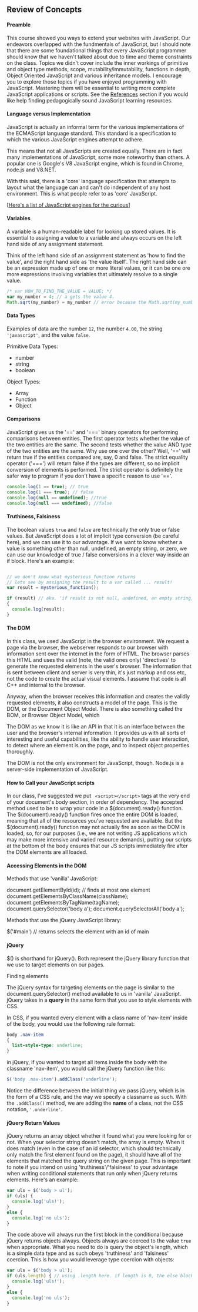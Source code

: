 ## Review of Concepts

#### Preamble

This course showed you ways to extend your websites with JavaScript.  Our endeavors overlapped with the fundmentals of JavaScript, but I should note that there are some foundational things that every JavaScript programmer should know that we haven't talked about due to time and theme constraints on the class.  Topics we didn't cover include the inner workings of primitive and object type methods, scope, mutability/immutability, functions in depth, Object Oriented JavaScript and various inheritance models.  I encourage you to explore those topics if you have enjoyed programming with JavaScript.  Mastering them will be essential to writing more complete JavaScript applications or scripts.  See the [References]() section if you would like help finding pedagogically sound JavaScript learning resources.  

#### Language versus Implementation

JavaScript is actually an informal term for the various implementations of the ECMAScript language standard.  This standard is a specification to which the various JavaScript engines attempt to adhere.

This means that not all JavaScripts are created equally.  There are in fact many implementations of JavaScript, some more noteworthy than others.  A popular one is Google's V8 JavaScript engine, which is found in Chrome, node.js and V8.NET. 

With this said, there is a 'core' language specification that attempts to layout what the language can and can't do independent of any host environment. This is what people refer to as 'core' JavaScript.

[[Here's a list of JavaScript engines for the curious](http://en.wikipedia.org/wiki/List_of_ECMAScript_engines)]

#### Variables

A variable is a human-readable label for looking up stored values.  It is essential to assigning a value to a variable and always occurs on the left hand side of any assignment statement.

Think of the left hand side of an assignment statement as 'how to find the value', and the right hand side as 'the value itself'.  The right hand side can be an expression made up of one or more literal values, or it can be one ore more expressions involving variables that ultimately resolve to a single value.

````javascript
/* var HOW_TO_FIND_THE_VALUE = VALUE; */
var my_number = 4; // a gets the value 4.
Math.sqrt(my_number) = my_number // error because the Math.sqrt(my_number) is on the left hand side, but it isn't a valid label for any value
````

#### Data Types

Examples of data are the number ````12````, the number ````4.00````, the string ````'javascript'````, and the value ````false````.


Primitive Data Types: 

+ number
+ string 
+ boolean

Object Types:

+ Array
+ Function
+ Object

#### Comparisons

JavaScript gives us the '==' and '===' binary operators for performing comparisons between entities.  The first operator tests whether the value of the two entities are the same.  The second tests whether the value AND type of the two entities are the same.  Why use one over the other? Well, '==' will return true if the entities compared are, say, 0 and false.  The strict equality operator ('===') will return false if the types are different, so no implicit conversion of elements is performed.  The strict operator is definitely the safer way to program if you don't have a specific reason to use '=='.  

````javascript
console.log(1 == true); // true
console.log(1 === true); // false
console.log(null == undefined); //true
console.log(null === undefined); //false

````

#### Truthiness, Falsiness

The boolean values ```` true ```` and ```` false ```` are technically the only true or false values.  But JavaScript does a lot of implicit type conversion (be careful here), and we can use it to our advantage.  If we want to know whether a value is something other than null, undefined, an empty string, or zero, we can use our knowledge of true / false conversions in a clever way inside an if block.  Here's an example:

````javascript

// we don't know what mysterious_function returns
// lets see by assigning the result to a var called ... result!
var result = mysterious_function();

if (result) // aka. 'if result is not null, undefined, an empty string, or zero, run the block of code'
{
  console.log(result);
}

````

#### The DOM

In this class, we used JavaScript in the browser environment.  We request a page via the browser, the webserver responds to our browser with information sent over the internet in the form of HTML.  The browser parses this HTML and uses the valid (note, the valid ones only) 'directives' to generate the requested elements in the user's browser.  The information that is sent between client and server is very thin, it's just markup and css etc, not the code to create the actual visual elements.  I assume that code is all C++ and internal to the browser.   

Anyway, when the browser receives this information and creates the validly requested elements, it also constructs a model of the page.  This is the DOM, or the Document Object Model. There is also something called the BOM, or Browser Object Model, which 

The DOM as we know it is like an API in that it is an interface between the user and the browser's internal information.  It provides us with all sorts of interesting and useful capabilities, like the ability to handle user interaction, to detect where an element is on the page, and to inspect object properties thoroughly.

The DOM is not the only environment for JavaScript, though.  Node.js is a server-side implementation of JavaScript.  


#### How to Call your JavaScript scripts

In our class, I've suggested we put ```` <script></script>```` tags at the very end of your document's body section, in order of dependency. The accepted method used to be to wrap your code in a $(document).ready() function.  The $(document).ready() function fires once the entire DOM is loaded, meaning that all of the resources you've requested are available.  But the $(document).ready() function may not actually fire as soon as the DOM is loaded, so, for our purposes (i.e., we are not writing JS applications which may make more intensive and varied resource demands), putting our scripts at the bottom of the body ensures that our JS scripts immediately fire after the DOM elements are all loaded.  

#### Accessing Elements in the DOM

Methods that use 'vanilla' JavaScript:

document.getElementById(id); // finds at most one element
document.getElementsByClassName(className);
document.getElementsByTagName(tagName);
document.querySelector('body a');
document.querySelectorAll('body a');

Methods that use the jQuery JavaScript library:

$('#main') // returns selects the element with an id of main 

#### jQuery

$() is shorthand for jQuery(). Both represent the jQuery library function that we use to target elements on our pages. 

Finding elements

The jQuery syntax for targeting elements on the page is similar to the document.querySelector() method available to us in 'vanilla' JavaScript.  jQuery takes in a **query** in the same form that you use to style elements with CSS.  

In CSS, if you wanted every element with a class name of 'nav-item' inside of the body, you would use the following rule format:

````css
body .nav-item
{
  list-style-type: underline;
}
````

in jQuery, if you wanted to target all items inside the body with the classname 'nav-item', you would call the jQuery function like this:

````javascript
$('body .nav-item').addClass('underline');
````

Notice the difference between the initial thing we pass jQuery, which is in the form of a CSS rule, and the way we specify a classname as such.  With the ````.addClass()```` method, we are adding the **name** of a class, not the CSS notation, ````'.underline'````.  

#### jQuery Return Values

jQuery returns an array object whether it found what you were looking for or not.  When your selector string doesn't match, the array is empty.   When it does match (even in the case of an id selector, which should technically only match the first element found on the page), it should have all of the elements that matched the query string on the given page.  This is important to note if you intend on using 'truthiness'/'falsiness' to your advantage when writing conditional statements that run only when jQuery returns elements.  Here's an example:

````javascript
var uls = $('body > ul');
if (uls) {
  console.log('uls!');
}
else {
  console.log('no uls');
}
````

The code above will always run the first block in the conditional because jQuery returns objects always.  Objects always are coerced to the value ````true```` when appropriate.  What you need to do is query the object's length, which is a simple data type and as such obeys 'truthiness' and 'falsiness' coercion.  This is how you would leverage type coercion with objects:

````javascript
var uls = $('body > ul');
if (uls.length) { // using .length here. if length is 0, the else block runs
  console.log('uls!');
}
else {
  console.log('no uls');
}
````
